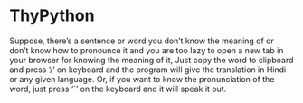 # ThyPython
Suppose, there’s a sentence or word you don’t know the meaning of or don’t know how to pronounce it and you are too lazy to open a new tab in your browser for knowing the meaning of it,
Just copy the word to clipboard and press ‘/’ on keyboard and the program will give the translation in Hindi or any given language.
Or, if you want to know the pronunciation of the word, just press ‘`’ on the keyboard and it will speak it out.

